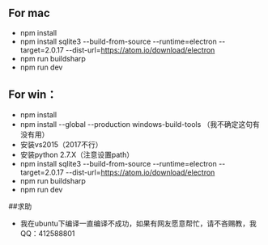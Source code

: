 ## For mac

- npm install
- npm install sqlite3 --build-from-source --runtime=electron --target=2.0.17 --dist-url=https://atom.io/download/electron
- npm run buildsharp
- npm run dev

## For win：

- npm install
- npm install --global --production windows-build-tools   （我不确定这句有没有用）
- 安装vs2015（2017不行）
- 安装python 2.7.X（注意设置path）
- npm install sqlite3 --build-from-source --runtime=electron --target=2.0.17 --dist-url=https://atom.io/download/electron
- npm run buildsharp
- npm run dev

##求助

- 我在ubuntu下编译一直编译不成功，如果有网友愿意帮忙，请不吝赐教，我QQ：412588801